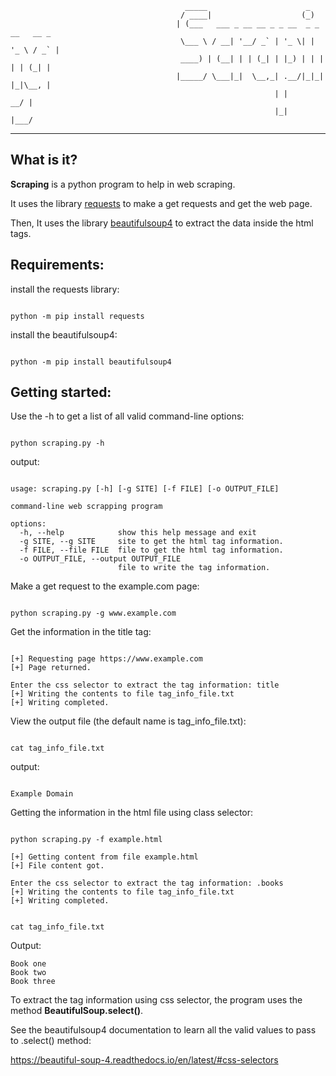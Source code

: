 
   
                                           _____                      _             
                                          / ____|                    (_)            
                                         | (___   ___ _ __ __ _ _ __  _ _ __   __ _ 
                                          \___ \ / __| '__/ _` | '_ \| | '_ \ / _` |
                                          ____) | (__| | | (_| | |_) | | | | | (_| |
                                         |_____/ \___|_|  \__,_| .__/|_|_| |_|\__, |
                                                               | |             __/ |
                                                               |_|            |___/ 



---

## What is it?

**Scraping** is a python program to help in web scraping. 

It uses the library [requests](https://requests.readthedocs.io/en/latest/) to make a get requests and get the web page. 

Then, It uses the library [beautifulsoup4](https://beautiful-soup-4.readthedocs.io/en/latest/) to extract the data inside the html tags.

## Requirements:

install the requests library:

```

python -m pip install requests

```

install the beautifulsoup4:

```

python -m pip install beautifulsoup4

```

## Getting started:

Use the -h to get a list of all valid command-line options:

```

python scraping.py -h

```

output:

```

usage: scraping.py [-h] [-g SITE] [-f FILE] [-o OUTPUT_FILE]

command-line web scrapping program

options:
  -h, --help            show this help message and exit
  -g SITE, --g SITE     site to get the html tag information.
  -f FILE, --file FILE  file to get the html tag information.
  -o OUTPUT_FILE, --output OUTPUT_FILE
                        file to write the tag information.

```

Make a get request to the example.com page:

```

python scraping.py -g www.example.com

```

Get the information in the title tag:

```

[+] Requesting page https://www.example.com
[+] Page returned.

Enter the css selector to extract the tag information: title
[+] Writing the contents to file tag_info_file.txt
[+] Writing completed.

```
View the output file (the default name is tag_info_file.txt):

```

cat tag_info_file.txt

```

output: 

```

Example Domain

```

Getting the information in the html file using class selector:

```

python scraping.py -f example.html

```

```
[+] Getting content from file example.html
[+] File content got.

Enter the css selector to extract the tag information: .books
[+] Writing the contents to file tag_info_file.txt
[+] Writing completed.
```

```

cat tag_info_file.txt

```

Output: 

```
Book one
Book two
Book three

```

To extract the tag information using css selector, the program uses the method **BeautifulSoup.select()**.

See the beautifulsoup4 documentation to learn all the valid values to pass to .select() method:

https://beautiful-soup-4.readthedocs.io/en/latest/#css-selectors





    
